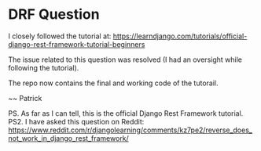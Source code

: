 # DRF Question

I closely followed the tutorial at: https://learndjango.com/tutorials/official-django-rest-framework-tutorial-beginners

The issue related to this question was resolved (I had an oversight while following the tutorial).

The repo now contains the final and working code of the tutorail.


~~ Patrick


PS. As far as I can tell, this is the official Django Rest Framework tutorial.
PS2. I have asked this question on Reddit: https://www.reddit.com/r/djangolearning/comments/kz7pe2/reverse_does_not_work_in_django_rest_framework/
